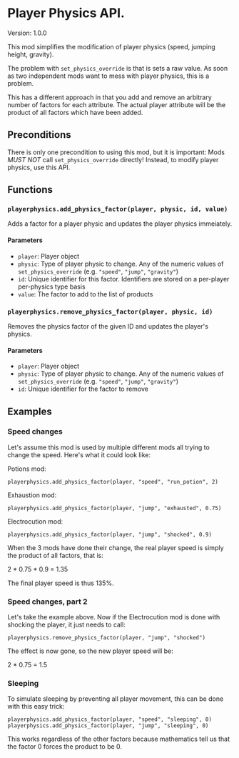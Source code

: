 # Player Physics API.

Version: 1.0.0

This mod simplifies the modification of player physics (speed, jumping height, gravity).

The problem with `set_physics_override` is that is sets a raw value.
As soon as two independent mods want to mess with player physics, this is a problem.

This has a different approach in that you add and remove an arbitrary number of factors for each attribute.
The actual player attribute will be the product of all factors which have been added.

## Preconditions
There is only one precondition to using this mod, but it is important:
Mods *MUST NOT* call `set_physics_override` directly! Instead, to modify player physics, use this API.

## Functions
### `playerphysics.add_physics_factor(player, physic, id, value)`
Adds a factor for a player physic and updates the player physics immeiately.

#### Parameters
* `player`: Player object
* `physic`: Type of player physic to change. Any of the numeric values of `set_physics_override` (e.g. `"speed"`, `"jump"`, `"gravity"`)
* `id`: Unique identifier for this factor. Identifiers are stored on a per-player per-physics type basis
* `value`: The factor to add to the list of products

### `playerphysics.remove_physics_factor(player, physic, id)`
Removes the physics factor of the given ID and updates the player's physics.

#### Parameters
* `player`: Player object
* `physic`: Type of player physic to change. Any of the numeric values of `set_physics_override` (e.g. `"speed"`, `"jump"`, `"gravity"`)
* `id`: Unique identifier for the factor to remove

## Examples
### Speed changes
Let's assume this mod is used by multiple different mods all trying to change the speed.
Here's what it could look like:

Potions mod:
```
playerphysics.add_physics_factor(player, "speed", "run_potion", 2)
```

Exhaustion mod:
```
playerphysics.add_physics_factor(player, "jump", "exhausted", 0.75)
```

Electrocution mod:
```
playerphysics.add_physics_factor(player, "jump", "shocked", 0.9)
```

When the 3 mods have done their change, the real player speed is simply the product of all factors, that is:

2 * 0.75 * 0.9 = 1.35

The final player speed is thus 135%.

### Speed changes, part 2

Let's take the example above.
Now if the Electrocution mod is done with shocking the player, it just needs to call:

```
playerphysics.remove_physics_factor(player, "jump", "shocked")
```

The effect is now gone, so the new player speed will be:

2 * 0.75 = 1.5

### Sleeping
To simulate sleeping by preventing all player movement, this can be done with this easy trick:

```
playerphysics.add_physics_factor(player, "speed", "sleeping", 0)
playerphysics.add_physics_factor(player, "jump", "sleeping", 0)
```

This works regardless of the other factors because mathematics tell us that the factor 0 forces the product to be 0.
